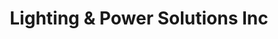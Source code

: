 ---
title: "Lighting & Power Solutions Inc"
url: /little-rock/lighting-und-power-solutions-inc/
shop: Lampen
---